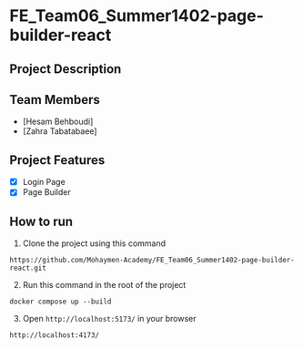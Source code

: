 # FE_Team06_Summer1402-page-builder-react

## Project Description

## Team Members
- [Hesam Behboudi]
- [Zahra Tabatabaee]

## Project Features
- [x] Login Page
- [x] Page Builder

## How to run
1. Clone the project using this command
``` 
https://github.com/Mohaymen-Academy/FE_Team06_Summer1402-page-builder-react.git
```
2. Run this command in the root of the project
```
docker compose up --build
```
3. Open `http://localhost:5173/` in your browser
```
http://localhost:4173/
```


